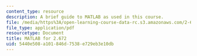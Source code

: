 ```yaml
---
content_type: resource
description: A brief guide to MATLAB as used in this course.
file: /media/https%3A/open-learning-course-data-rc.s3.amazonaws.com/2-672-project-laboratory-spring-2009/5440e508a101846d7538e729eb3e10db_labmanual.pdf
file_type: application/pdf
resourcetype: Document
title: MATLAB for 2.672
uid: 5440e508-a101-846d-7538-e729eb3e10db
---
```

